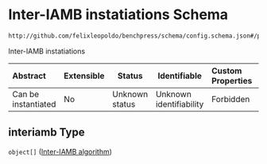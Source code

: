 # Inter-IAMB instatiations Schema

```txt
http://github.com/felixleopoldo/benchpress/schema/config.schema.json#/properties/structure_learning_algorithms/properties/interiamb
```

Inter-IAMB instatiations


| Abstract            | Extensible | Status         | Identifiable            | Custom Properties | Additional Properties | Access Restrictions | Defined In                                                                  |
| :------------------ | ---------- | -------------- | ----------------------- | :---------------- | --------------------- | ------------------- | --------------------------------------------------------------------------- |
| Can be instantiated | No         | Unknown status | Unknown identifiability | Forbidden         | Allowed               | none                | [config.schema.json\*](../../out/config.schema.json "open original schema") |

## interiamb Type

`object[]` ([Inter-IAMB algorithm](config-definitions-inter-iamb-algorithm.md))
